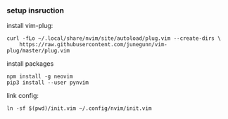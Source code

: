 ### setup insruction

install vim-plug:
```
curl -fLo ~/.local/share/nvim/site/autoload/plug.vim --create-dirs \
    https://raw.githubusercontent.com/junegunn/vim-plug/master/plug.vim
```

install packages
```
npm install -g neovim
pip3 install --user pynvim
```

link config:
```
ln -sf $(pwd)/init.vim ~/.config/nvim/init.vim
```
